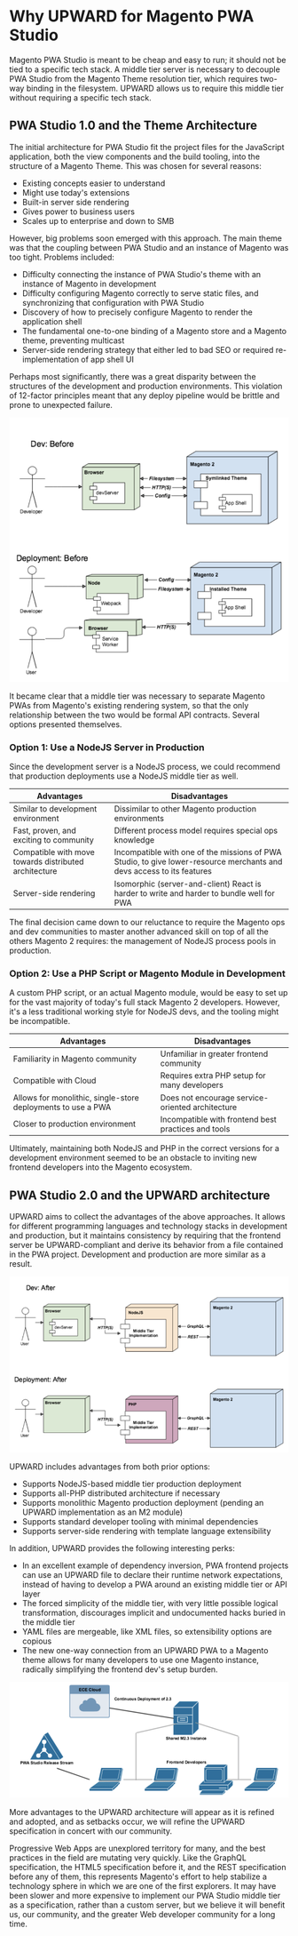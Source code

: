 # Why UPWARD for Magento PWA Studio

Magento PWA Studio is meant to be cheap and easy to run; it should not be tied to a specific tech stack. A middle tier server is necessary to decouple PWA Studio from the Magento Theme resolution tier, which requires two-way binding in the filesystem. UPWARD allows us to require this middle tier without requiring a specific tech stack.

## PWA Studio 1.0 and the Theme Architecture

The initial architecture for PWA Studio fit the project files for the JavaScript application, both the view components and the build tooling, into the structure of a Magento Theme. This was chosen for several reasons:

-   Existing concepts easier to understand
-   Might use today's extensions
-   Built-in server side rendering
-   Gives power to business users
-   Scales up to enterprise and down to SMB

However, big problems soon emerged with this approach. The main theme was that the coupling between PWA Studio and an instance of Magento was too tight. Problems included:

-   Difficulty connecting the instance of PWA Studio's theme with an instance of Magento in development
-   Difficulty configuring Magento correctly to serve static files, and synchronizing that configuration with PWA Studio
-   Discovery of how to precisely configure Magento to render the application shell
-   The fundamental one-to-one binding of a Magento store and a Magento theme, preventing multicast
-   Server-side rendering strategy that either led to bad SEO or required re-implementation of app shell UI

Perhaps most significantly, there was a great disparity between the structures of the development and production environments. This violation of 12-factor principles meant that any deploy pipeline would be brittle and prone to unexpected failure.

![Illustration of the tight coupling](tight_coupling.png)

It became clear that a middle tier was necessary to separate Magento PWAs from Magento's existing rendering system, so that the only relationship between the two would be formal API contracts. Several options presented themselves.

### Option 1: Use a NodeJS Server in Production

Since the development server is a NodeJS process, we could recommend that production deployments use a NodeJS middle tier as well.

| Advantages                                            | Disadvantages                                                                                                         |
| ----------------------------------------------------- | --------------------------------------------------------------------------------------------------------------------- |
| Similar to development environment                    | Dissimilar to other Magento production environments                                                                   |
| Fast, proven, and exciting to community               | Different process model requires special ops knowledge                                                                |
| Compatible with move towards distributed architecture | Incompatible with one of the missions of PWA Studio, to give lower-resource merchants and devs access to its features |
| Server-side rendering                                 | Isomorphic (server-and-client) React is harder to write and harder to bundle well for PWA                             |

The final decision came down to our reluctance to require the Magento ops and dev communities to master another advanced skill on top of all the others Magento 2 requires: the management of NodeJS process pools in production.

### Option 2: Use a PHP Script or Magento Module in Development

A custom PHP script, or an actual Magento module, would be easy to set up for the vast majority of today's full stack Magento 2 developers. However, it's a less traditional working style for NodeJS devs, and the tooling might be incompatible.

| Advantages                                                   | Disadvantages                                       |
| ------------------------------------------------------------ | --------------------------------------------------- |
| Familiarity in Magento community                             | Unfamiliar in greater frontend community            |
| Compatible with Cloud                                        | Requires extra PHP setup for many developers        |
| Allows for monolithic, single-store deployments to use a PWA | Does not encourage service-oriented architecture    |
| Closer to production environment                             | Incompatible with frontend best practices and tools |

Ultimately, maintaining both NodeJS and PHP in the correct versions for a development environment seemed to be an obstacle to inviting new frontend developers into the Magento ecosystem.

## PWA Studio 2.0 and the UPWARD architecture

UPWARD aims to collect the advantages of the above approaches. It allows for different programming languages and technology stacks in development and production, but it maintains consistency by requiring that the frontend server be UPWARD-compliant and derive its behavior from a file contained in the PWA project. Development and production are more similar as a result.

![Looser coupling and more similar envs](looser_coupling_and_similar_envs.png)

UPWARD includes advantages from both prior options:

-   Supports NodeJS-based middle tier production deployment
-   Supports all-PHP distributed architecture if necessary
-   Supports monolithic Magento production deployment (pending an UPWARD implementation as an M2 module)
-   Supports standard developer tooling with minimal dependencies
-   Supports server-side rendering with template language extensibility

In addition, UPWARD provides the following interesting perks:

-   In an excellent example of dependency inversion, PWA frontend projects can use an UPWARD file to declare their runtime network expectations, instead of having to develop a PWA around an existing middle tier or API layer
-   The forced simplicity of the middle tier, with very little possible logical transformation, discourages implicit and undocumented hacks buried in the middle tier
-   YAML files are mergeable, like XML files, so extensibility options are copious
-   The new one-way connection from an UPWARD PWA to a Magento theme allows for many developers to use one Magento instance, radically simplifying the frontend dev's setup burden.

![Many-to-one diagram](many_to_one_ci.png)

More advantages to the UPWARD architecture will appear as it is refined and adopted, and as setbacks occur, we will refine the UPWARD specification in concert with our community.

Progressive Web Apps are unexplored territory for many, and the best practices in the field are mutating very quickly. Like the GraphQL specification, the HTML5 specification before it, and the REST specification before any of them, this represents Magento's effort to help stabilize a technology sphere in which we are one of the first explorers. It may have been slower and more expensive to implement our PWA Studio middle tier as a specification, rather than a custom server, but we believe it will benefit us, our community, and the greater Web developer community for a long time.
